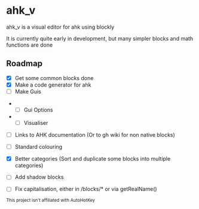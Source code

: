 # ahk_v

ahk_v is a visual editor for ahk using blockly

It is currently quite early in development, but many simpler blocks and math functions are done

## Roadmap

- [X] Get some common blocks done
- [X] Make a code generator for ahk
- [ ] Make Guis
- - [ ] Gui Options
- - [ ] Visualiser
- [ ] Links to AHK documentation (Or to gh wiki for non native blocks)
- [ ] Standard colouring
- [X] Better categories (Sort and duplicate some blocks into multiple categories)
- [ ] Add shadow blocks
- [ ] Fix capitalisation, either in /blocks/* or via getRealName()


<sub>This project isn't affiliated with AutoHotKey</sub>